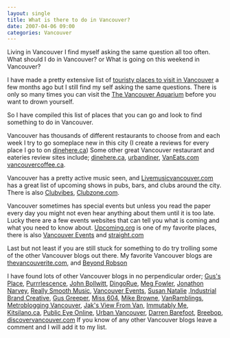 ```yaml
---
layout: single
title: What is there to do in Vancouver?
date: 2007-04-06 09:00
categories: Vancouver
---
```

Living in Vancouver I find myself asking the same question all too often.
What should I do in Vancouver? or What is going on this weekend in Vancouver?

I have made a pretty extensive list of <a href="/things-to-do-in-vancouver/">touristy places to visit in Vancouver</a> a few months ago but I still find my self asking the same questions. There is only so many times you can visit the <a href="http://www.vanaqua.org/home/">The Vancouver Aquarium</a> before you want to drown yourself.

So I have compiled this list of places that you can go and look to find something to do in Vancouver.

Vancouver has thousands of different restaurants to choose from and each week I try to go someplace new in this city (I create a reviews for every place I go to on <a href="http://www.dinehere.ca/profile.asp?u=3564">dinehere.ca</a>) Some other great Vancouver restaurant and eateries review sites include; <a href="http://www.dinehere.ca/">dinehere.ca</a>, <a href="http://www.urbandiner.inknoise.com/">urbandiner</a>, <a href="http://www.vaneats.com/">VanEats.com</a> <a href="http://www.vancouvercoffee.ca/">vancouvercoffee.ca</a>.

Vancouver has a pretty active music seen, and <a href="http://www.livemusicvancouver.com/">Livemusicvancouver.com</a> has a great list of upcoming shows in pubs, bars, and clubs around the city. There is also <a href="http://www.clubvibes.com/">Clubvibes</a>, <a href="http://www.clubzone.com/">Clubzone.com</a>.

Vancouver sometimes has special events but unless you read the paper every day you might not even hear anything about them until it is too late. Lucky there are a few events websites that can tell you what is coming and what you need to know about.  <a href="http://upcoming.org/metro/ca/bc/van/">Upcoming.org</a> is one of my favorite places, there is also <a href="http://www.vancouverevents.ca/" title="Last Updated: ">Vancouver Events</a> and <a href="http://www.straight.com/">straight.com</a>

Last but not least if you are still stuck for something to do try trolling some of the other Vancouver blogs out there.  My favorite Vancouver blogs are <a href="http://www.thevancouverite.com/">thevancouverite.com</a>, and <a href="http://www.beyondrobson.com/" title="Last Updated: ">Beyond  Robson</a>

I have found lots of other Vancouver blogs in no perpendicular order; <a href="http://gusf.blogspot.com/" title="Last Updated: ">Gus's  Place</a>, <a href="http://purrrlescence.blogspot.com/" title="Last Updated: ">Purrrlescence</a>, <a href="http://audihertz.net/blog/" title="Last Updated: ">John Bollwitt</a>, <a href="http://www.dingorue.com/" title="Last Updated: ">DingoRue</a>, <a href="http://www.megfowler.com/" title="Last Updated: ">Meg Fowler</a>, <a href="http://jnarvey.com/" title="Last Updated: ">Jonathon Narvey</a>, <a href="http://www.reallysmoothmusic.com/">Really Smooth  Music</a>, <a href="http://www.vancouverevents.ca/" title="Last Updated: ">Vancouver Events</a>, <a href="http://www.susannatalie.blogspot.com/" title="Last Updated: ">Susan  Natalie</a> ,<a href="http://blog.industrialbrand.com/" title="Last Updated: ">Industrial Brand Creative</a>, <a href="http://www.gusgreeper.com/" title="Last Updated: ">Gus Greeper</a>, <a href="http://www.miss604.com/" title="Last Updated: ">Miss 604</a>, <a href="http://blog.mikebrowne.com/" title="Last Updated: ">Mike Browne</a>, <a href="http://vanramblings.com/" title="Last Updated: ">VanRamblings</a>, <a href="http://vancouver.metblogs.com/" title="Last Updated: ">Metroblogging  Vancouver</a>, <a href="http://jakking.typepad.com/daily/" title="Last Updated: ">Jak's View From Van</a>, <a href="http://www.immutablyme.com/" title="Last Updated: ">Immutably Me</a>, <a href="http://kitsilano.typepad.com/" title="Last Updated: ">Kitsilano.ca</a>, <a href="http://www.publiceyeonline.com/" title="Last Updated: ">Public Eye  Online</a>, <a href="http://www.urbanvancouver.com/" title="Last Updated: ">Urban Vancouver</a>,  <a href="http://www.darrenbarefoot.com/" title="Last Updated: ">Darren Barefoot</a>, <a href="http://www.breebop.com/" title="Last Updated: ">Breebop</a>, <a href="http://www.discovervancouver.com">discovervancouver.com</a> If you know of any other Vancouver blogs leave a comment and I will add it to my list.
